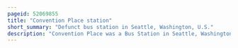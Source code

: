 ```yaml
---
pageid: 52069855
title: "Convention Place station"
short_summary: "Defunct bus station in Seattle, Washington, U.S."
description: "Convention Place was a Bus Station in Seattle, Washington, United States. It served as the northern Terminus of the downtown seattle Transit Tunnel and was used by king County Metro and sound Transit Express Buses. The light Rail Link that stops at the other four Stations of the Tunnel did not serve Convention Place. The Buses then continued onto the interstate 5 reversible Express Lanes or olive Way via two Exits. The Platforms of the Station were accessed via a Plaza at the Intersection of pine Street and 9th Avenue near the Washington State Convention Center and Paramount Theatre."
---
```

